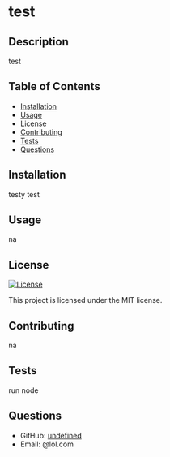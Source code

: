 
# test

## Description
test

## Table of Contents
- [Installation](#installation)
- [Usage](#usage)
- [License](#license)
- [Contributing](#contributing)
- [Tests](#tests)
- [Questions](#questions)

## Installation
testy test

## Usage
na

## License
[![License](https://img.shields.io/badge/License-MIT-brightgreen)](https://opensource.org/licenses/MIT)

This project is licensed under the MIT license.

## Contributing
na

## Tests
run node

## Questions
- GitHub: [undefined](https://github.com/undefined)
- Email: @lol.com
